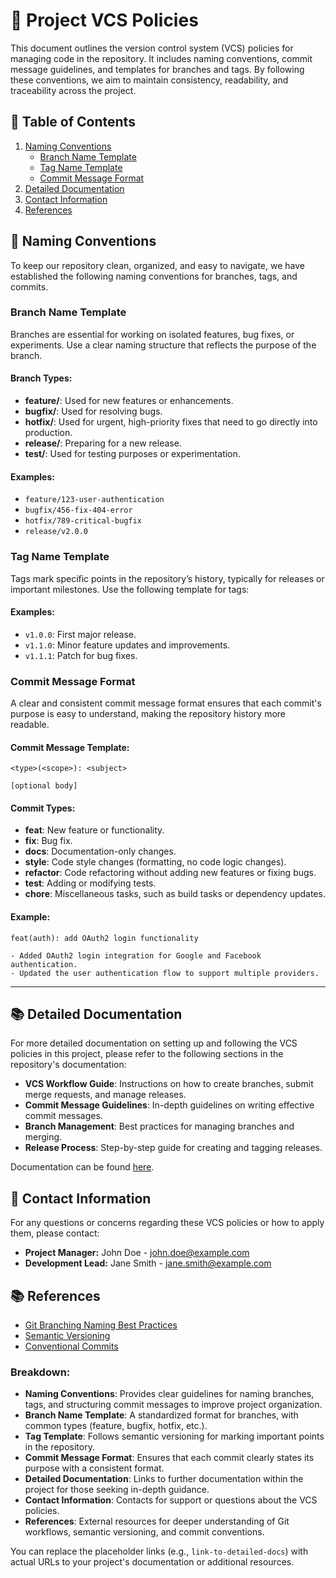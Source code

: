 
# 🚀 Project VCS Policies

This document outlines the version control system (VCS) policies for managing code in the repository. It includes naming conventions, commit message guidelines, and templates for branches and tags. By following these conventions, we aim to maintain consistency, readability, and traceability across the project.

## 📑 Table of Contents

1. [Naming Conventions](#naming-conventions)
    - [Branch Name Template](#branch-name-template)
    - [Tag Name Template](#tag-name-template)
    - [Commit Message Format](#commit-message-format)
2. [Detailed Documentation](#detailed-documentation)
3. [Contact Information](#contact-information)
4. [References](#references)

## 📛 Naming Conventions

To keep our repository clean, organized, and easy to navigate, we have established the following naming conventions for branches, tags, and commits.

### Branch Name Template

Branches are essential for working on isolated features, bug fixes, or experiments. Use a clear naming structure that reflects the purpose of the branch.


#### Branch Types:
- **feature/**: Used for new features or enhancements.
- **bugfix/**: Used for resolving bugs.
- **hotfix/**: Used for urgent, high-priority fixes that need to go directly into production.
- **release/**: Preparing for a new release.
- **test/**: Used for testing purposes or experimentation.

#### Examples:
- `feature/123-user-authentication`
- `bugfix/456-fix-404-error`
- `hotfix/789-critical-bugfix`
- `release/v2.0.0`

### Tag Name Template

Tags mark specific points in the repository’s history, typically for releases or important milestones. Use the following template for tags:

#### Examples:
- `v1.0.0`: First major release.
- `v1.1.0`: Minor feature updates and improvements.
- `v1.1.1`: Patch for bug fixes.

### Commit Message Format

A clear and consistent commit message format ensures that each commit's purpose is easy to understand, making the repository history more readable.

#### Commit Message Template:
```
<type>(<scope>): <subject>

[optional body]
```

#### Commit Types:
- **feat**: New feature or functionality.
- **fix**: Bug fix.
- **docs**: Documentation-only changes.
- **style**: Code style changes (formatting, no code logic changes).
- **refactor**: Code refactoring without adding new features or fixing bugs.
- **test**: Adding or modifying tests.
- **chore**: Miscellaneous tasks, such as build tasks or dependency updates.

#### Example:
```
feat(auth): add OAuth2 login functionality

- Added OAuth2 login integration for Google and Facebook authentication.
- Updated the user authentication flow to support multiple providers.
```

---

## 📚 Detailed Documentation

For more detailed documentation on setting up and following the VCS policies in this project, please refer to the following sections in the repository's documentation:

- **VCS Workflow Guide**: Instructions on how to create branches, submit merge requests, and manage releases.
- **Commit Message Guidelines**: In-depth guidelines on writing effective commit messages.
- **Branch Management**: Best practices for managing branches and merging.
- **Release Process**: Step-by-step guide for creating and tagging releases.

Documentation can be found [here](link-to-detailed-docs).



## 📧 Contact Information

For any questions or concerns regarding these VCS policies or how to apply them, please contact:

- **Project Manager:** John Doe - [john.doe@example.com](mailto:john.doe@example.com)
- **Development Lead:** Jane Smith - [jane.smith@example.com](mailto:jane.smith@example.com)



## 📚 References

- [Git Branching Naming Best Practices](https://git-scm.com/book/en/v2/Git-Branching-Branching-Workflows)
- [Semantic Versioning](https://semver.org/)
- [Conventional Commits](https://www.conventionalcommits.org/en/v1.0.0/)


### Breakdown:

- **Naming Conventions**: Provides clear guidelines for naming branches, tags, and structuring commit messages to improve project organization.
- **Branch Name Template**: A standardized format for branches, with common types (feature, bugfix, hotfix, etc.).
- **Tag Template**: Follows semantic versioning for marking important points in the repository.
- **Commit Message Format**: Ensures that each commit clearly states its purpose with a consistent format.
- **Detailed Documentation**: Links to further documentation within the project for those seeking in-depth guidance.
- **Contact Information**: Contacts for support or questions about the VCS policies.
- **References**: External resources for deeper understanding of Git workflows, semantic versioning, and commit conventions.

You can replace the placeholder links (e.g., `link-to-detailed-docs`) with actual URLs to your project's documentation or additional resources.
